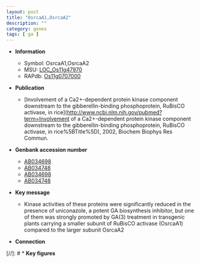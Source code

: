```yaml
---
layout: post
title: "OsrcaA1,OsrcaA2"
description: ""
category: genes
tags: [ ga ]
---
```


* **Information**  
    + Symbol: OsrcaA1,OsrcaA2  
    + MSU: [LOC_Os11g47970](http://rice.uga.edu/cgi-bin/ORF_infopage.cgi?orf=LOC_Os11g47970)  
    + RAPdb: [Os11g0707000](http://rapdb.dna.affrc.go.jp/viewer/gbrowse_details/irgsp1?name=Os11g0707000)  

* **Publication**  
    + [Involvement of a Ca2+-dependent protein kinase component downstream to the gibberellin-binding phosphoprotein, RuBisCO activase, in rice](http://www.ncbi.nlm.nih.gov/pubmed?term=Involvement of a Ca2+-dependent protein kinase component downstream to the gibberellin-binding phosphoprotein, RuBisCO activase, in rice%5BTitle%5D), 2002, Biochem Biophys Res Commun.

* **Genbank accession number**  
    + [AB034698](http://www.ncbi.nlm.nih.gov/nuccore/AB034698)
    + [AB034748](http://www.ncbi.nlm.nih.gov/nuccore/AB034748)
    + [AB034698](http://www.ncbi.nlm.nih.gov/nuccore/AB034698)
    + [AB034748](http://www.ncbi.nlm.nih.gov/nuccore/AB034748)

* **Key message**  
    + Kinase activities of these proteins were significantly reduced in the presence of uniconazole, a potent GA biosynthesis inhibitor, but one of them was strongly promoted by GA(3) treatment in transgenic plants carrying a smaller subunit of RuBisCO activase (OsrcaA1) compared to the larger subunit OsrcaA2

* **Connection**  

[//]: # * **Key figures**  


